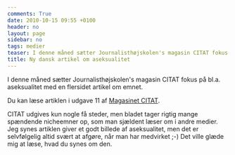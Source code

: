 ```yaml
---
comments: True
date: 2010-10-15 09:55 +0100
header: no
layout: page
sidebar: no
tags: medier
teaser: I denne måned sætter Journalisthøjskolen's magasin CITAT fokus på bl.a. aseksualitet med en flersidet artikel om emnet.
title: Ny dansk artikel om aseksualitet
---
```

I denne måned sætter Journalisthøjskolen's magasin CITAT fokus på bl.a. aseksualitet med en flersidet artikel om emnet.

Du kan læse artiklen i udgave 11 af [Magasinet CITAT](https://issuu.com/magasinetcitat/docs/citat_11/46).

CITAT udgives kun nogle få steder, men bladet tager rigtig mange spændende nicheemner op, som man sjældent læser om i andre medier. Jeg synes artiklen giver et godt billede af aseksualitet, men det er selvfølgelig altid svært at afgøre, når man har medvirket ;-) Det ville glæde mig at læse, hvad du synes om den.
